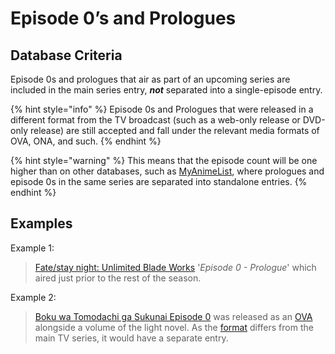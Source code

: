 # Episode 0’s and Prologues

## Database Criteria

Episode 0s and prologues that air as part of an upcoming series are included in the main series entry, _**not**_ separated into a single-episode entry.

{% hint style="info" %}
Episode 0s and Prologues that were released in a different format from the TV broadcast \(such as a web-only release or DVD-only release\) are still accepted and fall under the relevant media formats of OVA, ONA, and such.
{% endhint %}

{% hint style="warning" %}
This means that the episode count will be one higher than on other databases, such as [MyAnimeList](http://myanimelist.net), where prologues and episode 0s in the same series are separated into standalone entries.
{% endhint %}

## Examples

Example 1:

> [Fate/stay night: Unlimited Blade Works](https://anilist.co/anime/19603/Fatestay-night-Unlimited-Blade-Works/) '_Episode 0 - Prologue_' which aired just prior to the rest of the season.

Example 2:

> [Boku wa Tomodachi ga Sukunai Episode 0](https://anilist.co/anime/10897/Boku-wa-Tomodachi-ga-Sukunai-Episode-0/) was released as an [OVA ](ovas-and-onas.md)alongside a volume of the light novel. As the [format](../../submission-form/general/typings/format.md) differs from the main TV series, it would have a separate entry.

